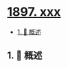 # [1897. xxx](https://github.com/Tdahuyou/TNotes.leetcode/tree/main/notes/1897.%20xxx)

<!-- region:toc -->

- [1. 📝 概述](#1--概述)

<!-- endregion:toc -->

## 1. 📝 概述

